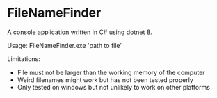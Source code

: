 ﻿# FileNameFinder

A console application written in C# using dotnet 8.

Usage: FileNameFinder.exe 'path to file'

Limitations:
* File must not be larger than the working memory of the computer
* Weird filenames might work but has not been tested properly
* Only tested on windows but not unlikely to work on other platforms

